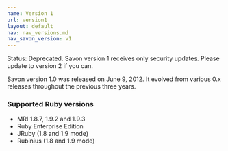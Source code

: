 ```yaml
---
name: Version 1
url: version1
layout: default
nav: nav_versions.md
nav_savon_version: v1
---
```


Status: Deprecated. Savon version 1 receives only security updates. Please update to version 2
if you can.

Savon version 1.0 was released on June 9, 2012. It evolved from various 0.x releases throughout
the previous three years.


### Supported Ruby versions

* MRI 1.8.7, 1.9.2 and 1.9.3
* Ruby Enterprise Edition
* JRuby (1.8 and 1.9 mode)
* Rubinius (1.8 and 1.9 mode)
